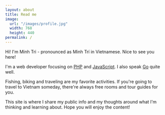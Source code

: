 ```yaml
---
layout: about
title: Read me
image:
  url: "/images/profile.jpg"
  width: 768
  height: 440
permalink: /
---
```

Hi! I'm Minh Tri - pronounced as Minh Trí in Vietnamese. Nice to see you here!

I'm a web developer focusing on [PHP](http://php.net/) and [JavaScript](https://developer.mozilla.org/en-US/docs/Web/JavaScript). I also speak [Go](https://golang.org/) quite well.

Fishing, biking and traveling are my favorite activities. If you're going to travel to Vietnam someday, there're always free rooms and tour guides for you.

This site is where I share my public info and my thoughts around what I'm thinking and learning about. Hope you will enjoy the content!
